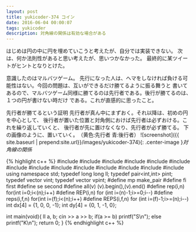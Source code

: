 ```yaml
---
layout: post
title: yukicoder-374 コイン
date: 2016-06-04 00:00:07
tags: yukicoder
description: 対角線の関係は有効な場合がある
---
```


はじめは円の中に円を埋めていこうと考えたが、自分では実装できない。
次は、何か法則性があると思い考えたが、思いつかなかった。
最終的に某ツイートがヒントとなりとけた。

意識したのはマルバツゲーム。
先行になった人は、ヘマをしなければ負ける可能性はない。今回の問題は、互いができるだけ勝てるように振る舞うと
書いてあるので、マルバツゲーム同様に勝てるのは先行者である。後行が勝てるのは、１つの円が書けない時だけ
である。これが直感的に思ったこと。

先行者が勝てるという証明
先行者が真ん中にまずおく。それ以降は、初めの円を中心として、
後行者が置いた位置と対角側におけば先行者は必ずおける。これを繰り返していくと、
後行者が先に置けなくなり、先行者が必ず勝てる。
下の画像のように、置いていく。　（黄色:先行者 青:後行者）
![screenshot]({{ site.baseurl | prepend:site.url}}/images/yukicoder-374){: .center-image }*対角線の関係*

{% highlight c++ %}
#include <iostream>
#include <string>
#include <algorithm>
#include <functional>
#include <vector>
#include <stack>
#include <queue>
#include <set>
#include <bitset>
#include <map>
#include <cstdio>
#include <cstdlib>
#include <cstring>
#include <cmath>
using namespace std;
typedef long long ll;
typedef pair<int,int> pint;
typedef vector<int> vint;
typedef vector<pint> vpint;
#define mp make_pair
#define fi first
#define se second
#define all(v) (v).begin(),(v).end()
#define rep(i,n) for(int i=0;i<(n);i++)
#define REP(i,n) for (int i=(n)-1;i>=0;i--)
#define reps(i,f,n) for(int i=(f);i<(n);i++)
#define REPS(i,f,n) for (int i=(f)-1;i>=(n);i--)
int dx[4] = {1, 0, 0, -1};
int dy[4] = {0, 1, -1, 0};

int main(void){
    ll a, b;
    cin >> a >> b;
    if(a >= b) printf("S\n");
    else printf("K\n");
    return 0;
}
{% endhighlight c++ %}
